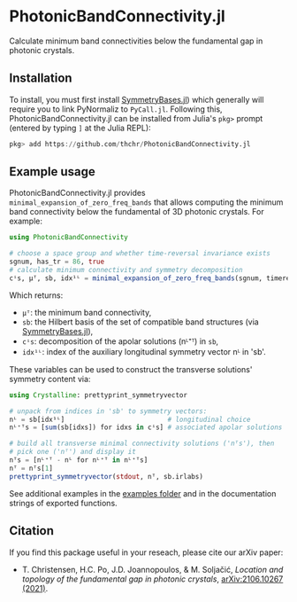 # PhotonicBandConnectivity.jl

Calculate minimum band connectivities below the fundamental gap in photonic crystals.

## Installation

To install, you must first install [SymmetryBases.jl](https://github.com/thchr/SymmetryBases.jl)) which generally will require you to link PyNormaliz to `PyCall.jl`. Following this, PhotonicBandConnectivity.jl can be installed from Julia's `pkg>` prompt (entered by typing `]` at the Julia REPL):

```jl
pkg> add https://github.com/thchr/PhotonicBandConnectivity.jl
```

## Example usage

PhotonicBandConnectivity.jl provides `minimal_expansion_of_zero_freq_bands` that allows computing the minimum band connectivity below the fundamental of 3D photonic crystals. For example:
```jl
using PhotonicBandConnectivity

# choose a space group and whether time-reversal invariance exists
sgnum, has_tr = 86, true
# calculate minimum connectivity and symmetry decomposition
cⁱs, μᵀ, sb, idx¹ᴸ = minimal_expansion_of_zero_freq_bands(sgnum, timereversal=has_tr)
```

Which returns:
- `μᵀ`: the minimum band connectivity,
- `sb`: the Hilbert basis of the set of compatible band structures (via [SymmetryBases.jl](https://github.com/thchr/SymmetryBases.jl)),
- `cⁱs`: decomposition of the apolar solutions (nᴸ⁺ᵀ) in `sb`,
- `idx¹ᴸ`: index of the auxiliary longitudinal symmetry vector nᴸ in 'sb'.

These variables can be used to construct the transverse solutions' symmetry content via:

```jl
using Crystalline: prettyprint_symmetryvector

# unpack from indices in 'sb' to symmetry vectors:
nᴸ = sb[idx¹ᴸ]                          # longitudinal choice
nᴸ⁺ᵀs = [sum(sb[idxs]) for idxs in cⁱs] # associated apolar solutions

# build all transverse minimal connectivity solutions ('nᵀs'), then
# pick one ('nᵀ') and display it
nᵀs = [nᴸ⁺ᵀ - nᴸ for nᴸ⁺ᵀ in nᴸ⁺ᵀs]
nᵀ = nᵀs[1]
prettyprint_symmetryvector(stdout, nᵀ, sb.irlabs)
```

See additional examples in the [examples folder](https://github.com/thchr/PhotonicBandConnectivity.jl/tree/master/examples) and in the documentation strings of exported functions.


## Citation

If you find this package useful in your reseach, please cite our arXiv paper:

- T. Christensen, H.C. Po, J.D. Joannopoulos, & M. Soljačić, *Location and topology of the fundamental gap in photonic crystals*, [arXiv:2106.10267 (2021)](https://arxiv.org/abs/2106.10267).
